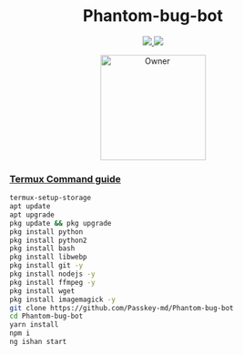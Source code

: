 <h1 align="center">Phantom-bug-bot</h1>

<p align="center">
  <a href="https://gihtub.com/Passkey-md">

</p>

<p align="center">
  <a href="https://github.com/Passkey-md/Phantom-bug-bot/fork">
    <img src="https://img.shields.io/github/forks/Passkey-md/Phantom-bug-bot?label=Fork&style=social">
    
    
  <a href="https://github.com/Passkey-md/Phantom-bug-bot/stargazers"> 
    <img src="https://img.shields.io/github/stars/Passkey-md?style=social">
  </a>

</p>


<p align="center">
<a href="https://github.com/Passkey-md"><img title="Owner" src="https://img.shields.io/badge/Owner-Phantom-blue.svg?style=for-the-badge&logo=github" width="185px"

</p>


### Termux Command guide 

 ```bash
termux-setup-storage
apt update
apt upgrade
pkg update && pkg upgrade
pkg install python
pkg install python2
pkg install bash
pkg install libwebp
pkg install git -y
pkg install nodejs -y 
pkg install ffmpeg -y 
pkg install wget
pkg install imagemagick -y
git clone https://github.com/Passkey-md/Phantom-bug-bot
cd Phantom-bug-bot
yarn install 
npm i
ng ishan start

